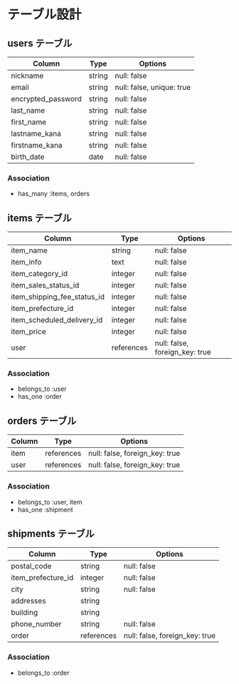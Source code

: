 # テーブル設計

## users テーブル

| Column                | Type    | Options                   |
| --------------------- | ------- | --------------------------|
| nickname              | string  | null: false               |
| email                 | string  | null: false, unique: true |
| encrypted_password    | string  | null: false               |
| last_name             | string  | null: false               |
| first_name            | string  | null: false               |
| lastname_kana         | string  | null: false               |
| firstname_kana        | string  | null: false               |
| birth_date            | date    | null: false               |



### Association

- has_many :items, orders


## items テーブル

| Column                      | Type       | Options                         |
| --------------------------- | ---------- | ------------------------------- |
| item_name                   | string     | null: false                     |
| item_info                   | text       | null: false                     |
| item_category_id            | integer    | null: false                     |
| item_sales_status_id        | integer    | null: false                     |
| item_shipping_fee_status_id | integer    | null: false                     |
| item_prefecture_id          | integer    | null: false                     |
| item_scheduled_delivery_id  | integer    | null: false                     |
| item_price                  | integer    | null: false                     |
| user                        | references | null: false, foreign_key: true  |

### Association

- belongs_to :user
- has_one  :order

## orders テーブル

| Column   | Type       | Options                        |
| -------- | ---------- | ------------------------------ |
| item     | references | null: false, foreign_key: true |
| user     | references | null: false, foreign_key: true |

### Association

- belongs_to :user, item
- has_one    :shipment

## shipments テーブル

| Column             | Type       | Options                        |
| ------------------ | ---------- | ------------------------------ |
| postal_code        | string     | null: false                    |
| item_prefecture_id | integer    | null: false                    |
| city               | string     | null: false                    |
| addresses          | string     |                                |
| building           | string     |                                |
| phone_number       | string     | null: false                    |
| order              | references | null: false, foreign_key: true |

### Association

- belongs_to :order